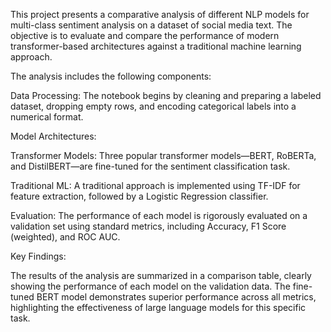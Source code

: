 This project presents a comparative analysis of different NLP models for multi-class sentiment analysis on a dataset of social media text. The objective is to evaluate and compare the performance of modern transformer-based architectures against a traditional machine learning approach.

The analysis includes the following components:

Data Processing: The notebook begins by cleaning and preparing a labeled dataset, dropping empty rows, and encoding categorical labels into a numerical format.

Model Architectures:

Transformer Models: Three popular transformer models—BERT, RoBERTa, and DistilBERT—are fine-tuned for the sentiment classification task.

Traditional ML: A traditional approach is implemented using TF-IDF for feature extraction, followed by a Logistic Regression classifier.

Evaluation: The performance of each model is rigorously evaluated on a validation set using standard metrics, including Accuracy, F1 Score (weighted), and ROC AUC.

Key Findings:

The results of the analysis are summarized in a comparison table, clearly showing the performance of each model on the validation data. The fine-tuned BERT model demonstrates superior performance across all metrics, highlighting the effectiveness of large language models for this specific task.
